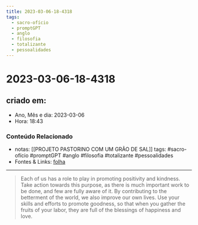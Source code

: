 ```yaml
---
title: 2023-03-06-18-4318
tags:
  - sacro-ofício
  - promptGPT
  - anglo
  - filosofia
  - totalizante
  - pessoalidades
---
```

# 2023-03-06-18-4318

## criado em: 
-  Ano, Mês e dia: 2023-03-06
- Hora: 18:43

### Conteúdo Relacionado
- notas: [[PROJETO PASTORINO COM UM GRÃO DE SAL]]
tags: #sacro-ofício #promptGPT #anglo #filosofia #totalizante #pessoalidades 
- Fontes & Links: [folha](https://www1.folha.uol.com.br/folha/livrariadafolha/825139-ha-cem-anos-nascia-carlos-torres-pastorino-autor-de-minutos-de-sabedoria.shtml)
---
>Each of us has a role to play in promoting positivity and kindness. Take action towards this purpose, as there is much important work to be done, and few are fully aware of it. By contributing to the betterment of the world, we also improve our own lives. Use your skills and efforts to promote goodness, so that when you gather the fruits of your labor, they are full of the blessings of happiness and love.